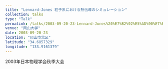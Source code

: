 ```yaml
---
title: "Lennard-Jones 粒子系における熱伝導のシミュレーション"
collection: talks
type: "Talk"
permalink: /talks/2003-09-20-23-Lennard-Jones%20%E7%B2%92%E5%AD%90%E7%B3%BB%E3%81%AB%E3%81%8A%E3%81%91
venue: "岡山大学"
date: 2003-09-20-23
location: "岡山市北区"
latitude: "34.6857329"
longitude: "133.9161379"
---
```


2003年日本物理学会秋季大会
